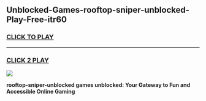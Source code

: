 
## Unblocked-Games-rooftop-sniper-unblocked-Play-Free-itr60
<h3>
<a href="https://premium76.site?title=rooftop-sniper-unblocked&ref=23A">CLICK TO PLAY</a></h3>
<hr>

<h3>
<a href="https://premium76.site?title=rooftop-sniper-unblocked&ref=23A">CLICK 2 PLAY</a>
  
</h3>

<a href="https://premium76.site?title=rooftop-sniper-unblocked&ref=23A"><img src="https://clearcache.store/games.png"></a>


**rooftop-sniper-unblocked games unblocked: Your Gateway to Fun and Accessible Online Gaming**
